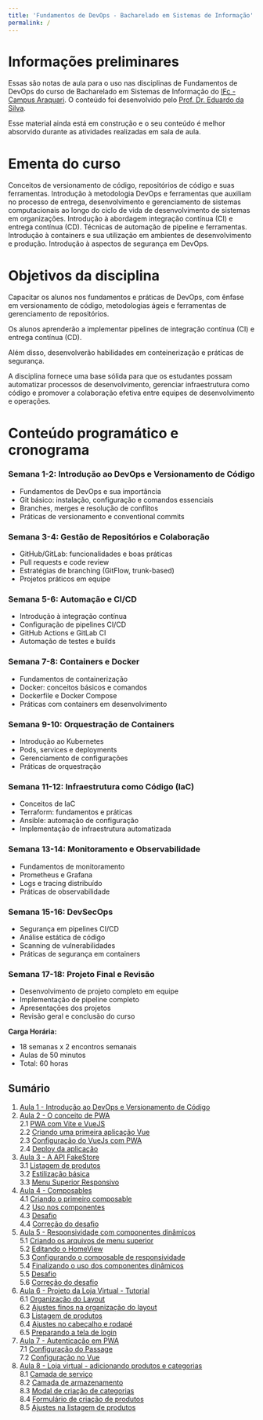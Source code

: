 ```yaml
---
title: 'Fundamentos de DevOps - Bacharelado em Sistemas de Informação'
permalink: /
---
```


# Informações preliminares

Essas são notas de aula para o uso nas disciplinas de Fundamentos de DevOps do curso de Bacharelado em Sistemas de Informação do [IFc - Campus Araquari](https://bsi.araquari.ifc.edu.br/). O conteúdo foi desenvolvido pelo [Prof. Dr. Eduardo da Silva](https://github.com/eduardo-da-silva/).

Esse material ainda está em construção e o seu conteúdo é melhor absorvido durante as atividades realizadas em sala de aula.

# Ementa do curso

Conceitos de versionamento de código, repositórios de código e suas ferramentas. Introdução à metodologia DevOps e ferramentas que auxiliam no processo de entrega, desenvolvimento e gerenciamento de sistemas computacionais ao longo do ciclo de vida de desenvolvimento de sistemas em organizações. Introdução à abordagem integração contínua (CI) e entrega contínua (CD). Técnicas de automação de pipeline e ferramentas. Introdução à containers e sua utilização em ambientes de desenvolvimento e produção. Introdução à aspectos de segurança em DevOps.

# Objetivos da disciplina

Capacitar os alunos nos fundamentos e práticas de DevOps, com ênfase em versionamento de código, metodologias ágeis e ferramentas de gerenciamento de repositórios.

Os alunos aprenderão a implementar pipelines de integração contínua (CI) e entrega contínua (CD).

Além disso, desenvolverão habilidades em conteinerização e práticas de segurança.

A disciplina fornece uma base sólida para que os estudantes possam automatizar processos de desenvolvimento, gerenciar infraestrutura como código e promover a colaboração efetiva entre equipes de desenvolvimento e operações.

# Conteúdo programático e cronograma

### Semana 1-2: Introdução ao DevOps e Versionamento de Código

- Fundamentos de DevOps e sua importância
- Git básico: instalação, configuração e comandos essenciais
- Branches, merges e resolução de conflitos
- Práticas de versionamento e conventional commits

### Semana 3-4: Gestão de Repositórios e Colaboração

- GitHub/GitLab: funcionalidades e boas práticas
- Pull requests e code review
- Estratégias de branching (GitFlow, trunk-based)
- Projetos práticos em equipe

### Semana 5-6: Automação e CI/CD

- Introdução à integração contínua
- Configuração de pipelines CI/CD
- GitHub Actions e GitLab CI
- Automação de testes e builds

### Semana 7-8: Containers e Docker

- Fundamentos de containerização
- Docker: conceitos básicos e comandos
- Dockerfile e Docker Compose
- Práticas com containers em desenvolvimento

### Semana 9-10: Orquestração de Containers

- Introdução ao Kubernetes
- Pods, services e deployments
- Gerenciamento de configurações
- Práticas de orquestração

### Semana 11-12: Infraestrutura como Código (IaC)

- Conceitos de IaC
- Terraform: fundamentos e práticas
- Ansible: automação de configuração
- Implementação de infraestrutura automatizada

### Semana 13-14: Monitoramento e Observabilidade

- Fundamentos de monitoramento
- Prometheus e Grafana
- Logs e tracing distribuído
- Práticas de observabilidade

### Semana 15-16: DevSecOps

- Segurança em pipelines CI/CD
- Análise estática de código
- Scanning de vulnerabilidades
- Práticas de segurança em containers

### Semana 17-18: Projeto Final e Revisão

- Desenvolvimento de projeto completo em equipe
- Implementação de pipeline completo
- Apresentações dos projetos
- Revisão geral e conclusão do curso

**Carga Horária:**

- 18 semanas x 2 encontros semanais
- Aulas de 50 minutos
- Total: 60 horas

## Sumário

1. [Aula 1 - Introdução ao DevOps e Versionamento de Código](intro/intro.md)
2. [Aula 2 - O conceito de PWA](aplicacoes-pwa/intro.md)  
   2.1 [PWA com Vite e VueJS](aplicacoes-pwa/pwa-com-vite-e-vuejs.md)  
   2.2 [Criando uma primeira aplicação Vue](aplicacoes-pwa/criando-aplicacao-vue.md)  
   2.3 [Configuração do VueJs com PWA](aplicacoes-pwa/configuracao-vue-com-pwa.md)  
   2.4 [Deploy da aplicação](aplicacoes-pwa/deploy-aplicacao.md)
3. [Aula 3 - A API FakeStore](listagem-produtos/intro.md)  
   3.1 [Listagem de produtos](listagem-produtos/listagem-de-produtos.md)  
   3.2 [Estilização básica](listagem-produtos/estilizacao-basica.md)  
   3.3 [Menu Superior Responsivo](listagem-produtos/menu-superior-responsivo.md)
4. [Aula 4 - Composables](composables-responsividade/intro.md)  
   4.1 [Criando o primeiro composable](composables-responsividade/criando-um-composable.md)  
   4.2 [Uso nos componentes](composables-responsividade/uso-nos-componentes.md)  
   4.3 [Desafio](composables-responsividade/desafio.md)  
   4.4 [Correção do desafio](composables-responsividade/correcao.md)
5. [Aula 5 - Responsividade com componentes dinâmicos](componentes-dinamicos/intro.md)  
   5.1 [Criando os arquivos de menu superior](componentes-dinamicos/criando-arquivos-menu-superior.md)  
   5.2 [Editando o HomeView](componentes-dinamicos/editando-homeview.md)  
   5.3 [Configurando o composable de responsividade](componentes-dinamicos/configurando-composable-responsividade.md)  
   5.4 [Finalizando o uso dos componentes dinâmicos](componentes-dinamicos/finalizando-uso-componentes-dinamicos.md)  
   5.5 [Desafio](componentes-dinamicos/desafio.md)  
   5.6 [Correção do desafio](componentes-dinamicos/correcao.md)
6. [Aula 6 - Projeto da Loja Virtual - Tutorial](loja-virtual/intro.md)  
   6.1 [Organização do Layout](loja-virtual/layout.md)  
   6.2 [Ajustes finos na organização do layout](loja-virtual/layout-grid.md)  
   6.3 [Listagem de produtos](loja-virtual/listagem-produtos.md)  
   6.4 [Ajustes no cabeçalho e rodapé](loja-virtual/cabecalho-rodape.md)  
   6.5 [Preparando a tela de login](loja-virtual/preparando-login.md)
7. [Aula 7 - Autenticação em PWA](autenticacao/intro.md)  
   7.1 [Configuração do Passage](autenticacao/configuracao-passage.md)  
   7.2 [Configuração no Vue](autenticacao/configuracao-no-vue.md)
8. [Aula 8 - Loja virtual - adicionando produtos e categorias](loja-virtual-adicionar-produtos/intro.md)  
   8.1 [Camada de serviço](loja-virtual-adicionar-produtos/camada-servico.md)  
   8.2 [Camada de armazenamento](loja-virtual-adicionar-produtos/camada-armazenamento.md)  
   8.3 [Modal de criação de categorias](loja-virtual-adicionar-produtos/modal-criacao-categorias.md)  
   8.4 [Formulário de criação de produtos](loja-virtual-adicionar-produtos/formulario-criacao-produtos.md)  
   8.5 [Ajustes na listagem de produtos](loja-virtual-adicionar-produtos/ajustes-listagem-produtos.md)

